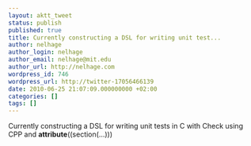 ```yaml
---
layout: aktt_tweet
status: publish
published: true
title: Currently constructing a DSL for writing unit test...
author: nelhage
author_login: nelhage
author_email: nelhage@mit.edu
author_url: http://nelhage.com
wordpress_id: 746
wordpress_url: http://twitter-17056466139
date: 2010-06-25 21:07:09.000000000 +02:00
categories: []
tags: []
---
```

Currently constructing a DSL for writing unit tests in C with Check using CPP and __attribute__((section(...)))
